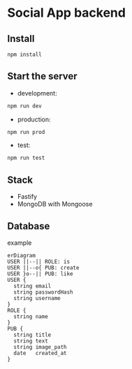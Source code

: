 # Social App backend

## Install

```bash
npm install
```

## Start the server

* development:

```bash
npm run dev
```

* production:

```bash
npm run prod
```
  
* test:

```bash
npm run test
```

## Stack

* Fastify
* MongoDB with Mongoose

## Database

example

```mermaid
erDiagram
USER ||--|| ROLE: is
USER ||--o{ PUB: create
USER }o--|| PUB: like
USER {
  string email
  string passwordHash
  string username
}
ROLE {
  string name
}
PUB {
  string title
  string text
  string image_path
  date   created_at
}
```
